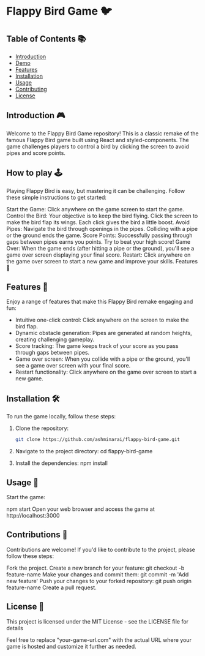 # Flappy Bird Game 🐦

## Table of Contents 📚

- [Introduction](#introduction)
- [Demo](#demo)
- [Features](#features)
- [Installation](#installation)
- [Usage](#usage)
- [Contributing](#contributing)
- [License](#license)

## Introduction 🎮

Welcome to the Flappy Bird Game repository! This is a classic remake of the famous Flappy Bird game built using React and styled-components. The game challenges players to control a bird by clicking the screen to avoid pipes and score points.

## How to play 🕹️

Playing Flappy Bird is easy, but mastering it can be challenging. Follow these simple instructions to get started:

Start the Game: Click anywhere on the game screen to start the game.
Control the Bird: Your objective is to keep the bird flying. Click the screen to make the bird flap its wings. Each click gives the bird a little boost.
Avoid Pipes: Navigate the bird through openings in the pipes. Colliding with a pipe or the ground ends the game.
Score Points: Successfully passing through gaps between pipes earns you points. Try to beat your high score!
Game Over: When the game ends (after hitting a pipe or the ground), you'll see a game over screen displaying your final score.
Restart: Click anywhere on the game over screen to start a new game and improve your skills.
Features 🌟

## Features 🌟

Enjoy a range of features that make this Flappy Bird remake engaging and fun:

- Intuitive one-click control: Click anywhere on the screen to make the bird flap.
- Dynamic obstacle generation: Pipes are generated at random heights, creating challenging gameplay.
- Score tracking: The game keeps track of your score as you pass through gaps between pipes.
- Game over screen: When you collide with a pipe or the ground, you'll see a game over screen with your final score.
- Restart functionality: Click anywhere on the game over screen to start a new game.

## Installation 🛠️

To run the game locally, follow these steps:

1. Clone the repository:

   ```bash
   git clone https://github.com/ashminarai/flappy-bird-game.git

2. Navigate to the project directory:
  cd flappy-bird-game

3. Install the dependencies:
   npm install

## Usage 🚀

Start the game:

npm start
Open your web browser and access the game at http://localhost:3000

## Contributions 🤝

Contributions are welcome! If you'd like to contribute to the project, please follow these steps:

Fork the project.
Create a new branch for your feature: git checkout -b feature-name
Make your changes and commit them: git commit -m 'Add new feature'
Push your changes to your forked repository: git push origin feature-name
Create a pull request.

## License 📝

This project is licensed under the MIT License - see the LICENSE file for details

Feel free to replace "your-game-url.com" with the actual URL where your game is hosted and customize it further as needed.


